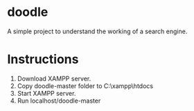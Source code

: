 # doodle
A simple project to understand the working of a search engine.

# Instructions
1) Download XAMPP server.
2) Copy doodle-master folder to C:\xampp\htdocs
3) Start XAMPP server.
4) Run localhost/doodle-master
